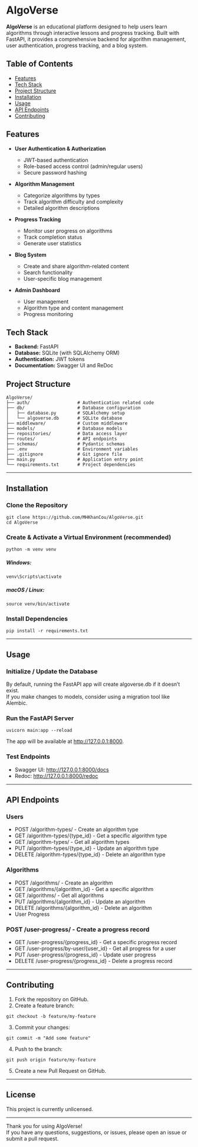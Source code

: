 # AlgoVerse

**AlgoVerse** is an educational platform designed to help users learn algorithms through interactive lessons and progress tracking. Built with FastAPI, it provides a comprehensive backend for algorithm management, user authentication, progress tracking, and a blog system.

## Table of Contents

- [Features](#features)
- [Tech Stack](#tech-stack)
- [Project Structure](#project-structure)
- [Installation](#installation)
- [Usage](#usage)
- [API Endpoints](#api-endpoints)
- [Contributing](#contributing)

## Features

- **User Authentication & Authorization**
  - JWT-based authentication
  - Role-based access control (admin/regular users)
  - Secure password hashing

- **Algorithm Management**
  - Categorize algorithms by types
  - Track algorithm difficulty and complexity
  - Detailed algorithm descriptions

- **Progress Tracking**
  - Monitor user progress on algorithms
  - Track completion status
  - Generate user statistics

- **Blog System**
  - Create and share algorithm-related content
  - Search functionality
  - User-specific blog management

- **Admin Dashboard**
  - User management
  - Algorithm type and content management
  - Progress monitoring

## Tech Stack

- **Backend:** FastAPI
- **Database:** SQLite (with SQLAlchemy ORM)
- **Authentication:** JWT tokens
- **Documentation:** Swagger UI and ReDoc

## Project Structure

```plaintext
AlgoVerse/
├── auth/                  # Authentication related code
├── db/                    # Database configuration
│   ├── database.py        # SQLAlchemy setup
│   └── algoverse.db       # SQLite database
├── middleware/            # Custom middleware
├── models/                # Database models
├── repositories/          # Data access layer
├── routes/                # API endpoints
├── schemas/               # Pydantic schemas
├── .env                   # Environment variables
├── .gitignore             # Git ignore file
├── main.py                # Application entry point
└── requirements.txt       # Project dependencies
```

---

## Installation
### Clone the Repository
```plaintext
git clone https://github.com/MHKhanCou/AlgoVerse.git  
cd AlgoVerse
```
### Create & Activate a Virtual Environment (recommended)
```plaintext
python -m venv venv 
``` 
##### Windows:
```plaintext
venv\Scripts\activate 
``` 
##### macOS / Linux:
```plaintext
source venv/bin/activate
```
### Install Dependencies
```plaintext
pip install -r requirements.txt
```

---

## Usage
### Initialize / Update the Database
By default, running the FastAPI app will create algoverse.db if it doesn’t exist.<br>
If you make changes to models, consider using a migration tool like Alembic.
### Run the FastAPI Server
```plaintext
uvicorn main:app --reload
```
The app will be available at http://127.0.0.1:8000.
### Test Endpoints
- Swagger UI: http://127.0.0.1:8000/docs
- Redoc: http://127.0.0.1:8000/redoc
---
## API Endpoints
### Users
- POST /algorithm-types/ - Create an algorithm type
- GET /algorithm-types/{type_id} - Get a specific algorithm type
- GET /algorithm-types/ - Get all algorithm types
- PUT /algorithm-types/{type_id} - Update an algorithm type
- DELETE /algorithm-types/{type_id} - Delete an algorithm type
### Algorithms
- POST /algorithms/ - Create an algorithm
- GET /algorithms/{algorithm_id} - Get a specific algorithm
- GET /algorithms/ - Get all algorithms
- PUT /algorithms/{algorithm_id} - Update an algorithm
- DELETE /algorithms/{algorithm_id} - Delete an algorithm
- User Progress
### POST /user-progress/ - Create a progress record
- GET /user-progress/{progress_id} - Get a specific progress record
- GET /user-progress/by-user/{user_id} - Get all progress for a user
- PUT /user-progress/{progress_id} - Update user progress
- DELETE /user-progress/{progress_id} - Delete a progress record

---

## Contributing
1.  Fork the repository on GitHub.
2.  Create a feature branch:
```plaintext
git checkout -b feature/my-feature
```
3.  Commit your changes:
```plaintext
git commit -m "Add some feature"
```
4.  Push to the branch:
```plaintext
git push origin feature/my-feature
```
5.  Create a new Pull Request on GitHub.

---

## License
This project is currently unlicensed.

---

Thank you for using AlgoVerse!<br>
If you have any questions, suggestions, or issues, please open an issue or submit a pull request.
